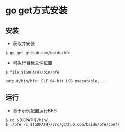# go get方式安装

## 安装 
- 获取并安装

```
$ go get github.com/baidu/bfe
```

- 可执行目标文件位置

```
$ file ${GOPATH}/bin/bfe

output/bin/bfe: ELF 64-bit LSB executable, ...
```

## 运行
- 基于示例配置运行BFE:

```
$ cd ${GOPATH}/bin/ 
$ ./bfe -c ${GOPATH}/src/github.com/baidu/bfe/conf/
```
